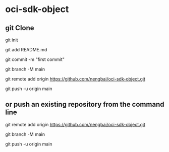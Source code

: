 # oci-sdk-object

## git Clone

git init

git add README.md

git commit -m "first commit"

git branch -M main

git remote add origin <https://github.com/nengbai/oci-sdk-object.git>

git push -u origin main

## or push an existing repository from the command line

git remote add origin <https://github.com/nengbai/oci-sdk-object.git>

git branch -M main

git push -u origin main
